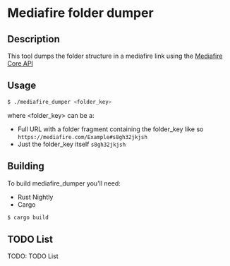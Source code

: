 # Mediafire folder dumper
## Description
This tool dumps the folder structure in a mediafire link using the [Mediafire Core API](https://www.mediafire.com/developers/core_api/1.5/getting_started/)

## Usage
```bash
$ ./mediafire_dumper <folder_key>
```
where \<folder_key> can be a:
* Full URL with a folder fragment containing the folder_key like so `https://mediafire.com/Example#s8gh32jkjsh` 
* Just the folder_key itself `s8gh32jkjsh`

## Building
To build mediafire_dumper you'll need:
* Rust Nightly
* Cargo
```bash
$ cargo build
```
## TODO List
TODO: TODO List